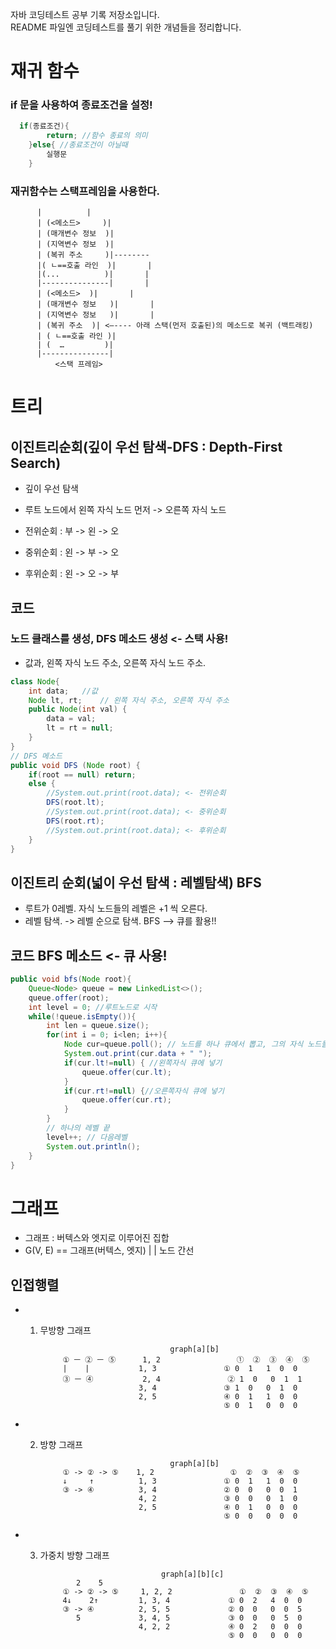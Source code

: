 자바 코딩테스트 공부 기록 저장소입니다.  <br>
README 파일엔 코딩테스트를 풀기 위한 개념들을 정리합니다.

# 재귀 함수 
### if 문을 사용하여 **종료조건**을 설정!

``` java
  if(종료조건){
	    return; //함수 종료의 의미
	}else{ //종료조건이 아닐때
	    실행문
	}
```  

### 재귀함수는 스택프레임을 사용한다.

       	  |	         |
          | (<메소드>     )|	
          | (매개변수 정보  )|
          | (지역변수 정보  )|
          | (복귀 주소     )|-------- 
          |( ㄴ==호출 라인  )|       |
          |(...	         )|       |
          |---------------|       |
          | (<메소드>	)|       |	
          | (매개변수 정보   )|       |
          | (지역변수 정보   )|       |
          | (복귀 주소	)| <—---- 아래 스택(먼저 호출된)의 메소드로 복귀 (백트래킹)
          | ( ㄴ==호출 라인 )|
          | (  …         )|
          |---------------|
              <스택 프레임>


# 트리
## 이진트리순회(깊이 우선 탐색-DFS : Depth-First Search)
- 깊이 우선 탐색
- 루트 노드에서 왼쪽 자식 노드 먼저 -> 오른쪽 자식 노드

- 전위순회 : 부 -> 왼 -> 오 
- 중위순회 : 왼 -> 부 -> 오
- 후위순회 : 왼 -> 오 -> 부

## 코드
### 노드 클래스를 생성, DFS 메소드 생성 <- 스택 사용!
- 값과, 왼쪽 자식 노드 주소, 오른쪽 자식 노드 주소.

``` java
class Node{
	int data;	//값
	Node lt, rt;	// 왼쪽 자식 주소, 오른쪽 자식 주소
	public Node(int val) {
		data = val;
		lt = rt = null;
	}
}
// DFS 메소드
public void DFS (Node root) {
	if(root == null) return;
	else {
		//System.out.print(root.data); <- 전위순회
		DFS(root.lt); 
		//System.out.print(root.data); <- 중위순회
		DFS(root.rt);
		//System.out.print(root.data); <- 후위순회
	}
}
```

## 이진트리 순회(넓이 우선 탐색 : 레벨탐색) BFS

- 루트가 0레벨. 자식 노드들의 레벨은 +1 씩 오른다.
- 레벨 탐색. -> 레벨 순으로 탐색. BFS —> 큐를 활용!!

## 코드 BFS 메소드 <- 큐 사용! 
``` java 
public void bfs(Node root){
	Queue<Node> queue = new LinkedList<>();
	queue.offer(root);
	int level = 0; //루트노드로 시작
	while(!queue.isEmpty()){
		int len = queue.size();
		for(int i = 0; i<len; i++){
			Node cur=queue.poll(); // 노드를 하나 큐에서 뽑고, 그의 자식 노드들을 큐에 넣기!!! <- BFS에서 주목할 곳!!!
			System.out.print(cur.data + " ");
			if(cur.lt!=null) { //왼쪽자식 큐에 넣기
				queue.offer(cur.lt);
			}
			if(cur.rt!=null) {//오른쪽자식 큐에 넣기
				queue.offer(cur.rt);
			}
		}
		// 하나의 레벨 끝
		level++; // 다음레벨
		System.out.println();
	}	
}
```
# 그래프
- 그래프 : 버텍스와 엣지로 이루어진 집합
- G(V, E) == 그래프(버텍스, 엣지) 
                    |     |
                   노드   간선
## 인접행렬

- 1. 무방향 그래프
 
                                      graph[a][b]   
              ① ㅡ ② ㅡ ⑤      1, 2                 ①  ②  ③  ④  ⑤
              |    |           1, 3               ① 0  1   1  0  0
              ③ ㅡ ④           2, 4               ② 1  0   0  1  1
                               3, 4               ③ 1  0   0  1  0  
                               2, 5               ④ 0  1   1  0  0   
                                                  ⑤ 0  1   0  0  0

- 2. 방향 그래프
 
                                      graph[a][b]  
              ① -> ② -> ⑤    1, 2                 ①  ②  ③  ④  ⑤
              ↓     ↑          1, 3               ① 0  1   1  0  0
              ③ -> ④          3, 4               ② 0  0   0  0  1
                               4, 2               ③ 0  0   0  1  0  
                               2, 5               ④ 0  1   0  0  0   
                                                  ⑤ 0  0   0  0  0


- 3. 가중치 방향 그래프
                               
                                    graph[a][b][c]  
                 2    5
              ① -> ② -> ⑤     1, 2, 2               ①  ②  ③  ④  ⑤
              4↓    2↑         1, 3, 4             ① 0  2   4  0  0
              ③ -> ④          2, 5, 5             ② 0  0   0  0  5
                 5             3, 4, 5             ③ 0  0   0  5  0  
                               4, 2, 2             ④ 0  2   0  0  0   
                                                   ⑤ 0  0   0  0  0
